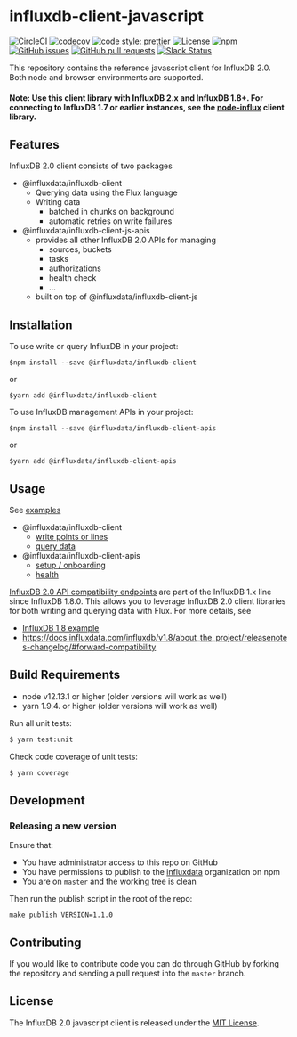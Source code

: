 # influxdb-client-javascript

[![CircleCI](https://circleci.com/gh/influxdata/influxdb-client-js.svg?style=svg)](https://circleci.com/gh/influxdata/influxdb-client-js)
[![codecov](https://codecov.io/gh/influxdata/influxdb-client-js/branch/master/graph/badge.svg)](https://codecov.io/gh/influxdata/influxdb-client-js)
[![code style: prettier](https://img.shields.io/badge/code_style-prettier-ff69b4.svg)](https://github.com/prettier/prettier)
[![License](https://img.shields.io/github/license/influxdata/influxdb-client-js.svg)](https://github.com/influxdata/influxdb-client-js/blob/master/LICENSE)
[![npm](https://img.shields.io/npm/v/@influxdata/influxdb-client)](https://www.npmjs.com/package/@influxdata/influxdb-client)
[![GitHub issues](https://img.shields.io/github/issues-raw/influxdata/influxdb-client-js.svg)](https://github.com/influxdata/influxdb-client-js/issues)
[![GitHub pull requests](https://img.shields.io/github/issues-pr-raw/influxdata/influxdb-client-js.svg)](https://github.com/influxdata/influxdb-client-js/pulls)
[![Slack Status](https://img.shields.io/badge/slack-join_chat-white.svg?logo=slack&style=social)](https://www.influxdata.com/slack)

This repository contains the reference javascript client for InfluxDB 2.0. Both node and browser environments are supported.

#### Note: Use this client library with InfluxDB 2.x and InfluxDB 1.8+. For connecting to InfluxDB 1.7 or earlier instances, see the [node-influx](https://github.com/node-influx/node-influx) client library.

## Features

InfluxDB 2.0 client consists of two packages

- @influxdata/influxdb-client
  - Querying data using the Flux language
  - Writing data
    - batched in chunks on background
    - automatic retries on write failures
- @influxdata/influxdb-client-js-apis
  - provides all other InfluxDB 2.0 APIs for managing
    - sources, buckets
    - tasks
    - authorizations
    - health check
    - ...
  - built on top of @influxdata/influxdb-client-js

## Installation

To use write or query InfluxDB in your project:

```
$npm install --save @influxdata/influxdb-client
```

or

```
$yarn add @influxdata/influxdb-client
```

To use InfluxDB management APIs in your project:

```
$npm install --save @influxdata/influxdb-client-apis
```

or

```
$yarn add @influxdata/influxdb-client-apis
```

## Usage

See [examples](./examples/README.md)

- @influxdata/influxdb-client
  - [write points or lines](./examples/write.js)
  - [query data](./examples/query.ts)
- @influxdata/influxdb-client-apis
  - [setup / onboarding](./examples/onboarding.js)
  - [health](./examples/health.js)
  
[InfluxDB 2.0 API compatibility endpoints](https://docs.influxdata.com/influxdb/v1.8/tools/api/#influxdb-2-0-api-compatibility-endpoints) are part of the InfluxDB 1.x line since InfluxDB 1.8.0.
This allows you to leverage InfluxDB 2.0 client libraries for both writing and querying data with Flux. For more details, see

- [InfluxDB 1.8 example](examples/influxdb-1.8.ts)
- https://docs.influxdata.com/influxdb/v1.8/about_the_project/releasenotes-changelog/#forward-compatibility

## Build Requirements

- node v12.13.1 or higher (older versions will work as well)
- yarn 1.9.4. or higher (older versions will work as well)

Run all unit tests:

```bash
$ yarn test:unit
```

Check code coverage of unit tests:

```bash
$ yarn coverage
```

## Development

### Releasing a new version

Ensure that:

- You have administrator access to this repo on GitHub
- You have permissions to publish to the [influxdata](https://www.npmjs.com/org/influxdata) organization on npm
- You are on `master` and the working tree is clean

Then run the publish script in the root of the repo:

```
make publish VERSION=1.1.0
```

## Contributing

If you would like to contribute code you can do through GitHub by forking the repository and sending a pull request into the `master` branch.

## License

The InfluxDB 2.0 javascript client is released under the [MIT License](https://opensource.org/licenses/MIT).
